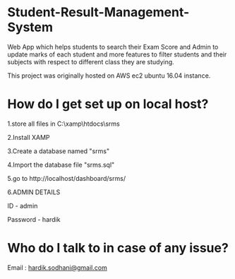 # Student-Result-Management-System
Web App which helps students to search their Exam Score and Admin to update marks of each student and more features to filter students and their subjects with respect to different class they are studying.


This project was originally hosted on AWS ec2 ubuntu 16.04 instance.

# How do I get set up on local host?
1.store all files in C:\xamp\htdocs\srms

2.Install XAMP

3.Create a database named "srms"

4.Import the database file "srms.sql"

5.go to http://localhost/dashboard/srms/

6.ADMIN DETAILS 

ID - admin

Password - hardik



# Who do I talk to in case of any issue? 
Email : hardik.sodhani@gmail.com

